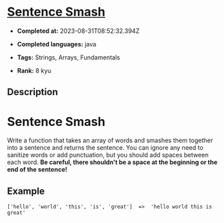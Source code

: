# [Sentence Smash](https://www.codewars.com/kata/53dc23c68a0c93699800041d)

- **Completed at:** 2023-08-31T08:52:32.394Z

- **Completed languages:** java

- **Tags:** Strings, Arrays, Fundamentals

- **Rank:** 8 kyu

## Description

# Sentence Smash

Write a function that takes an array of words and smashes them together into a sentence and returns the sentence. You can ignore any need to sanitize words or add punctuation, but you should add spaces between each word. **Be careful, there shouldn't be a space at the beginning or the end of the sentence!**

## Example

```
['hello', 'world', 'this', 'is', 'great']  =>  'hello world this is great'
```
